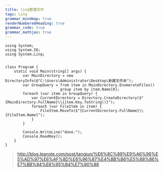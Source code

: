 ```yaml
---
title: linq整理文件
tags: Linq
grammar_mindmap: true
renderNumberedHeading: true
grammar_code: true
grammar_mathjax: true
---
```

```csharp?linenums
using System;
using System.IO;
using System.Linq;


class Program {
	static void Main(string[] args) {
		var MainDirectory = new DirectoryInfo(@"C:\Users\Administrator\Desktop\新建文件夹");
		var GroupQuery = from item in MainDirectory.EnumerateFiles()
		                 group item by item.Name[0];
		foreach (var item in GroupQuery) {
			var CurrentDirectory = Directory.CreateDirectory($"{MainDirectory.FullName}\\{item.Key.ToString()}");
			foreach (var FileItem in item) {
				FileItem.MoveTo($"{CurrentDirectory.FullName}\\{FileItem.Name}");
			}
		}

		Console.WriteLine("done.");
		Console.ReadKey();
	}
}
```
>http://blog.leanote.com/post/tangjun/%E6%8C%89%E9%A6%96%E5%AD%97%E6%AF%8D%E6%96%87%E4%BB%B6%E5%88%86%E7%BB%84%E6%95%B4%E7%90%86
